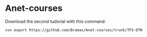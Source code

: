 # Anet-courses


Download the second tudorial with this command:

```
svn export https://github.com/Bramas/Anet-courses/trunk/TP2-DTN
```
